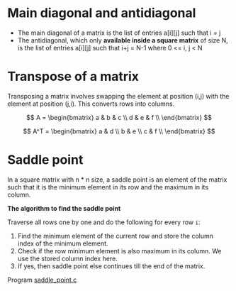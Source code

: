 # Main diagonal and antidiagonal 
* The main diagonal of a matrix is the list of entries a[i][j] such that i = j
* The antidiagonal, which only **available inside a square matrix** of size N, is the list of entries a[i][j] such that i+j = N-1 where 0 <= i, j < N
# Transpose of a matrix
Transposing a matrix involves swapping the element at position (i,j) with the element at position (j,i). This converts rows into columns. 

$$
A = 
\begin{bmatrix}
a & b & c \\
d & e & f \\
\end{bmatrix}
$$

$$
A^T = 
\begin{bmatrix}
a & d \\
b & e \\
c & f \\
\end{bmatrix}
$$

# Saddle point

In a square matrix with n * n size, a saddle point is an element of the matrix such that it is the minimum element in its row and the maximum in its column. 

**The algorithm to find the saddle point**

Traverse all rows one by one and do the following for every row ``i``:  

1. Find the minimum element of the current row and store the column index of the minimum element.
2. Check if the row minimum element is also maximum in its column. We use the stored column index here.
3. If yes, then saddle point else continues till the end of the matrix.

Program [saddle_point.c](saddle_point.c)